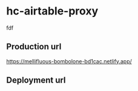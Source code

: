 # hc-airtable-proxy
fdf

## Production url
https://mellifluous-bombolone-bd1cac.netlify.app/

## Deployment url